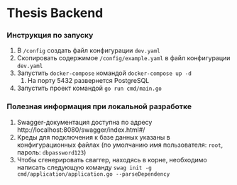 # Thesis Backend

### Инструкция по запуску

1. В `/config` создать файл конфигурации `dev.yaml`
2. Скопировать содержимое `/config/example.yaml` в файл конфигурации `dev.yaml`
3. Запустить `docker-compose` командой `docker-compose up -d`
    1. На порту 5432 развернется PostgreSQL
4. Запустить проект командой `go run cmd/main.go`

### Полезная информация при локальной разработке
1. Swagger-документация доступна по адресу http://localhost:8080/swagger/index.html#/
3. Креды для подключения к базе данных указаны в конфигурационных файлах (по умолчанию имя пользователя: `root`, пароль: `dbpassword123`)
4. Чтобы сгенерировать сваггер, находясь в корне, необходимо написать следующую команду `swag init -g cmd/application/application.go --parseDependency`
